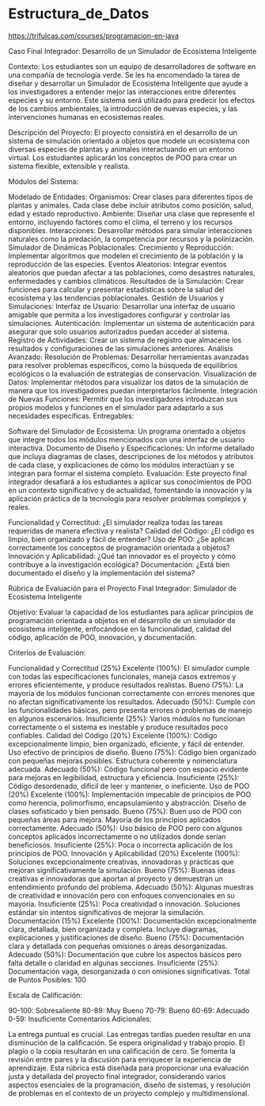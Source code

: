 # Estructura_de_Datos

https://trifulcas.com/courses/programacion-en-java


Caso Final Integrador: Desarrollo de un Simulador de Ecosistema Inteligente

Contexto: Los estudiantes son un equipo de desarrolladores de software en una compañía de tecnología verde. Se les ha encomendado la tarea de diseñar y desarrollar un Simulador de Ecosistema Inteligente que ayude a los investigadores a entender mejor las interacciones entre diferentes especies y su entorno. Este sistema será utilizado para predecir los efectos de los cambios ambientales, la introducción de nuevas especies, y las intervenciones humanas en ecosistemas reales.

Descripción del Proyecto: El proyecto consistirá en el desarrollo de un sistema de simulación orientado a objetos que modele un ecosistema con diversas especies de plantas y animales interactuando en un entorno virtual. Los estudiantes aplicarán los conceptos de POO para crear un sistema flexible, extensible y realista.

Módulos del Sistema:

Modelado de Entidades:
Organismos: Crear clases para diferentes tipos de plantas y animales. Cada clase debe incluir atributos como posición, salud, edad y estado reproductivo.
Ambiente: Diseñar una clase que represente el entorno, incluyendo factores como el clima, el terreno y los recursos disponibles.
Interacciones: Desarrollar métodos para simular interacciones naturales como la predación, la competencia por recursos y la polinización.
Simulador de Dinámicas Poblacionales:
Crecimiento y Reproducción: Implementar algoritmos que modelen el crecimiento de la población y la reproducción de las especies.
Eventos Aleatorios: Integrar eventos aleatorios que puedan afectar a las poblaciones, como desastres naturales, enfermedades y cambios climáticos.
Resultados de la Simulación: Crear funciones para calcular y presentar estadísticas sobre la salud del ecosistema y las tendencias poblacionales.
Gestión de Usuarios y Simulaciones:
Interfaz de Usuario: Desarrollar una interfaz de usuario amigable que permita a los investigadores configurar y controlar las simulaciones.
Autenticación: Implementar un sistema de autenticación para asegurar que solo usuarios autorizados puedan acceder al sistema.
Registro de Actividades: Crear un sistema de registro que almacene los resultados y configuraciones de las simulaciones anteriores.
Análisis Avanzado:
Resolución de Problemas: Desarrollar herramientas avanzadas para resolver problemas específicos, como la búsqueda de equilibrios ecológicos o la evaluación de estrategias de conservación.
Visualización de Datos: Implementar métodos para visualizar los datos de la simulación de manera que los investigadores puedan interpretarlos fácilmente.
Integración de Nuevas Funciones: Permitir que los investigadores introduzcan sus propios modelos y funciones en el simulador para adaptarlo a sus necesidades específicas.
Entregables:

Software del Simulador de Ecosistema: Un programa orientado a objetos que integre todos los módulos mencionados con una interfaz de usuario interactiva.
Documento de Diseño y Especificaciones: Un informe detallado que incluya diagramas de clases, descripciones de los métodos y atributos de cada clase, y explicaciones de cómo los módulos interactúan y se integran para formar el sistema completo.
Evaluación: Este proyecto final integrador desafiará a los estudiantes a aplicar sus conocimientos de POO en un contexto significativo y de actualidad, fomentando la innovación y la aplicación práctica de la tecnología para resolver problemas complejos y reales.

Funcionalidad y Correctitud: ¿El simulador realiza todas las tareas requeridas de manera efectiva y realista?
Calidad del Código: ¿El código es limpio, bien organizado y fácil de entender?
Uso de POO: ¿Se aplican correctamente los conceptos de programación orientada a objetos?
Innovación y Aplicabilidad: ¿Qué tan innovador es el proyecto y cómo contribuye a la investigación ecológica?
Documentación: ¿Está bien documentado el diseño y la implementación del sistema?
 

Rúbrica de Evaluación para el Proyecto Final Integrador: Simulador de Ecosistema Inteligente

Objetivo: Evaluar la capacidad de los estudiantes para aplicar principios de programación orientada a objetos en el desarrollo de un simulador de ecosistema inteligente, enfocándose en la funcionalidad, calidad del código, aplicación de POO, innovación, y documentación.

Criterios de Evaluación:

Funcionalidad y Correctitud (25%)
Excelente (100%): El simulador cumple con todas las especificaciones funcionales, maneja casos extremos y errores eficientemente, y produce resultados realistas.
Bueno (75%): La mayoría de los módulos funcionan correctamente con errores menores que no afectan significativamente los resultados.
Adecuado (50%): Cumple con las funcionalidades básicas, pero presenta errores o problemas de manejo en algunos escenarios.
Insuficiente (25%): Varios módulos no funcionan correctamente o el sistema es inestable y produce resultados poco confiables.
Calidad del Código (20%)
Excelente (100%): Código excepcionalmente limpio, bien organizado, eficiente, y fácil de entender. Uso efectivo de principios de diseño.
Bueno (75%): Código bien organizado con pequeñas mejoras posibles. Estructura coherente y nomenclatura adecuada.
Adecuado (50%): Código funcional pero con espacio evidente para mejoras en legibilidad, estructura y eficiencia.
Insuficiente (25%): Código desordenado, difícil de leer y mantener, o ineficiente.
Uso de POO (20%)
Excelente (100%): Implementación impecable de principios de POO como herencia, polimorfismo, encapsulamiento y abstracción. Diseño de clases sofisticado y bien pensado.
Bueno (75%): Buen uso de POO con pequeñas áreas para mejora. Mayoría de los principios aplicados correctamente.
Adecuado (50%): Uso básico de POO pero con algunos conceptos aplicados incorrectamente o no utilizados donde serían beneficiosos.
Insuficiente (25%): Poca o incorrecta aplicación de los principios de POO.
Innovación y Aplicabilidad (20%)
Excelente (100%): Soluciones excepcionalmente creativas, innovadoras y prácticas que mejoran significativamente la simulación.
Bueno (75%): Buenas ideas creativas e innovadoras que aportan al proyecto y demuestran un entendimiento profundo del problema.
Adecuado (50%): Algunas muestras de creatividad e innovación pero con enfoques convencionales en su mayoría.
Insuficiente (25%): Poca creatividad o innovación. Soluciones estándar sin intentos significativos de mejorar la simulación.
Documentación (15%)
Excelente (100%): Documentación excepcionalmente clara, detallada, bien organizada y completa. Incluye diagramas, explicaciones y justificaciones de diseño.
Bueno (75%): Documentación clara y detallada con pequeñas omisiones o áreas desorganizadas.
Adecuado (50%): Documentación que cubre los aspectos básicos pero falta detalle o claridad en algunas secciones.
Insuficiente (25%): Documentación vaga, desorganizada o con omisiones significativas.
Total de Puntos Posibles: 100

Escala de Calificación:

90-100: Sobresaliente
80-89: Muy Bueno
70-79: Bueno
60-69: Adecuado
0-59: Insuficiente
Comentarios Adicionales:

La entrega puntual es crucial. Las entregas tardías pueden resultar en una disminución de la calificación.
Se espera originalidad y trabajo propio. El plagio o la copia resultarán en una calificación de cero.
Se fomenta la revisión entre pares y la discusión para enriquecer la experiencia de aprendizaje.
Esta rúbrica está diseñada para proporcionar una evaluación justa y detallada del proyecto final integrador, considerando varios aspectos esenciales de la programación, diseño de sistemas, y resolución de problemas en el contexto de un proyecto complejo y multidimensional.
